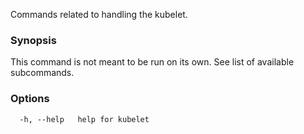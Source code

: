 
Commands related to handling the kubelet.

### Synopsis

This command is not meant to be run on its own. See list of available subcommands.

### Options

```
  -h, --help   help for kubelet
```

